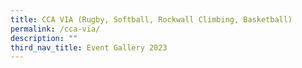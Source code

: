 ```yaml
---
title: CCA VIA (Rugby, Softball, Rockwall Climbing, Basketball)
permalink: /cca-via/
description: ""
third_nav_title: Event Gallery 2023
---
```

